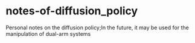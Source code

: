 # notes-of-diffusion_policy
Personal notes on the diffusion policy;In the future, it may be used for the manipulation of dual-arm systems
